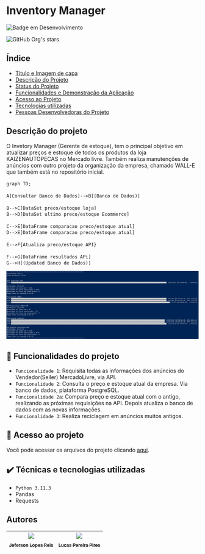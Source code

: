 # Inventory Manager

![Badge em Desenvolvimento](http://img.shields.io/static/v1?label=STATUS&message=EM%20DESENVOLVIMENTO&color=GREEN&style=for-the-badge)

![GitHub Org's stars](https://img.shields.io/github/stars/jef-loppes-reis?style=social)

## Índice 

* [Título e Imagem de capa](#Título-e-Imagem-de-capa)
* [Descrição do Projeto](#descrição-do-projeto)
* [Status do Projeto](#status-do-Projeto)
* [Funcionalidades e Demonstração da Aplicação](#funcionalidades-e-demonstração-da-aplicação)
* [Acesso ao Projeto](#acesso-ao-projeto)
* [Tecnologias utilizadas](#tecnologias-utilizadas)
* [Pessoas Desenvolvedoras do Projeto](#pessoas-desenvolvedoras)

## Descrição do projeto
O Invetory Manager (Gerente de estoque), tem o principal objetivo em atualizar preços e estoque de todos os produtos da loja KAIZENAUTOPECAS no Mercado livre. Também realiza manutenções de anúncios com outro projeto da organização da empresa, chamado WALL-E que também está no repositório inicial.

```mermaid
graph TD;

A[Consultar Banco de Dados]-->B[(Banco de Dados)]

B-->C[DataSet preco/estoque loja]
B-->D[DataSet ultimo preco/estoque Ecommerce]

C-->E[DataFrame comparacao preco/estoque atual]
D-->E[DataFrame comparacao preco/estoque atual]

E-->F{Atualiza preco/estoque API}

F-->G[DataFrame resultados APi]
G-->H[(Updated Banco de Dados)]

```


![Exemplo do Projeto](./docs/img.jpg)

## :hammer: Funcionalidades do projeto

- `Funcionalidade 1`: Requisita todas as informações dos anúncios do Vendedor(Seller) MercadoLivre, via API.
- `Funcionalidade 2`: Consulta o preço e estoque atual da empresa. Via banco de dados, plataforma PostgreSQL.
- `Funcionalidade 2a`: Compara preço e estoque atual com o antigo, realizando as próximas requisições na API. Depois atualiza o banco de dados com as novas informações.
- `Funcionalidade 3`: Realiza reciclagem em anúncios muitos antigos.

## 📁 Acesso ao projeto
Você pode acessar os arquivos do projeto clicando [aqui](https://github.com/E-commerce-Pecista/manager_invetory/tree/main).

## ✔️ Técnicas e tecnologias utilizadas

- ``Python 3.11.3``
- Pandas
- Requests

## Autores

| [<img src="https://avatars.githubusercontent.com/u/88293401?v=4" width=115><br><sub>Jeferson Lopes Reis</sub>](https://github.com/jef-loppes-reis) | [<img src="https://avatars.githubusercontent.com/u/62766923?v=4" width=115><br><sub>Lucas Pereira Pires</sub>](https://github.com/l-pires) |
| :---: | :---: |
